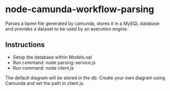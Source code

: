 # node-camunda-workflow-parsing
Parses a bpmn file generated by camunda, stores it in a MySQL database and provides a dataset to be used by an execution engine.

## Instructions

- Setup the database within Models.sql
- Run command: node parsing-service.js
- Run command: node client.js

The default diagram will be stored in the db. Create your own diagram using Camunda and set the path in client.js.

